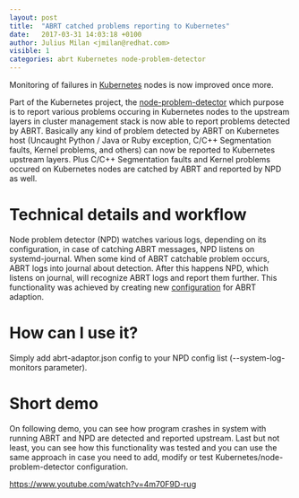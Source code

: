 ```yaml
---
layout: post
title:  "ABRT catched problems reporting to Kubernetes"
date:   2017-03-31 14:03:18 +0100
author: Julius Milan <jmilan@redhat.com>
visible: 1
categories: abrt Kubernetes node-problem-detector
---
```

Monitoring of failures in [Kubernetes][kubernetes-link] nodes is now improved once more.

Part of the Kubernetes project, the [node-problem-detector][npd-link]
which purpose is to report various problems occuring in Kubernetes nodes to the
upstream layers in cluster management stack is now able to report problems detected
by ABRT. Basically any kind of problem detected by ABRT on Kubernetes host
(Uncaught Python / Java or Ruby exception, C/C++ Segmentation faults,
Kernel problems, and others) can now be reported to Kubernetes upstream layers.
Plus C/C++ Segmentation faults and Kernel problems occured on Kubernetes nodes
are catched by ABRT and reported by NPD as well.

# Technical details and workflow
Node problem detector (NPD) watches various logs, depending on its configuration,
in case of catching ABRT messages, NPD listens on systemd-journal. When some kind
of ABRT catchable problem occurs, ABRT logs into journal about detection.
After this happens NPD, which listens on journal, will recognize ABRT logs and report
them further. This functionality was achieved by creating new [configuration][conf-link]
for ABRT adaption.

# How can I use it?
Simply add abrt-adaptor.json config to your NPD config list
(--system-log-monitors parameter).

# Short demo
On following demo, you can see how program crashes in system with running ABRT and
NPD are detected and reported upstream. Last but not least, you can see how this
functionality was tested and you can use the same approach in case you need to add,
modify or test Kubernetes/node-problem-detector configuration.

https://www.youtube.com/watch?v=4m70F9D-rug

[kubernetes-link]: https://kubernetes.io/
[npd-link]: https://github.com/kubernetes/node-problem-detector
[conf-link]: https://github.com/kubernetes/node-problem-detector/blob/master/config/abrt-adaptor.json
